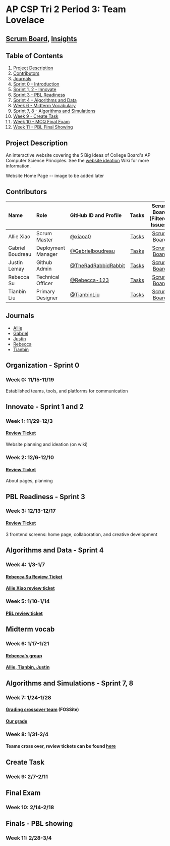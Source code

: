# AP CSP Tri 2 Period 3: Team Lovelace
## [Scrum Board](https://github.com/TheRadRabbidRabbit/Team-Lovelace/projects/1), [Insights](https://github.com/TheRadRabbidRabbit/Team-Lovelace/graphs/contributors)

## Table of Contents
1. [Project Description](https://github.com/TheRadRabbidRabbit/Team-Lovelace#project-description)
2. [Contributors](https://github.com/TheRadRabbidRabbit/Team-Lovelace#contributors)
3. [Journals](https://github.com/TheRadRabbidRabbit/Team-Lovelace#journals)
4. [Sprint 0 - Introduction](https://github.com/TheRadRabbidRabbit/Team-Lovelace#organization---sprint-0)
5. [Sprint 1, 2 - Innovate](https://github.com/TheRadRabbidRabbit/Team-Lovelace#innovate---sprint-1-and-2)
6. [Sprint 3 - PBL Readiness](https://github.com/TheRadRabbidRabbit/Team-Lovelace#pbl-readiness---sprint-3)
7. [Sprint 4 - Algorithms and Data](https://github.com/TheRadRabbidRabbit/Team-Lovelace#algorithms-and-data---sprint-4)
8. [Week 6 - Midterm Vocabulary](https://github.com/TheRadRabbidRabbit/Team-Lovelace#midterm-vocab)
9. [Sprint 7, 8 - Algorithms and Simulations](https://github.com/TheRadRabbidRabbit/Team-Lovelace#algorithms-and-simulations---sprint-7-8)
10. [Week 9 - Create Task](https://github.com/TheRadRabbidRabbit/Team-Lovelace#create-task)
11. [Week 10 - MCQ Final Exam](https://github.com/TheRadRabbidRabbit/Team-Lovelace#final-exam)
12. [Week 11 - PBL Final Showing](https://github.com/TheRadRabbidRabbit/Team-Lovelace#finals---pbl-showing)

## Project Description

An interactive website covering the 5 Big Ideas of College Board's AP Computer Science Principles.
See the [website ideation](https://github.com/TheRadRabbidRabbit/Team-Lovelace/wiki/Website-Ideation#purpose) Wiki for more information.

Website Home Page -- image to be added later

## Contributors
| Name        | Role       | GitHub ID and Profile                  | Tasks                                              | Scrum Board (Filtered Issues)                          | Commits |
|:------------|:-----------|:---------------------------------------|:--------------------------------------------------:|:------------------------------------:|:-------:|
| Allie Xiao  | Scrum Master |[@xiaoa0](https://github.com/xiaoa0)    | [Tasks](https://github.com/TheRadRabbidRabbit/Team-Lovelace/issues/assigned/xiaoa0) |[Scrum Board](https://github.com/TheRadRabbidRabbit/Team-Lovelace/projects/1?card_filter_query=assignee%3Axiaoa0)| [Commits](https://github.com/TheRadRabbidRabbit/Team-Lovelace/commits?author=xiaoa0)|
| Gabriel Boudreau  | Deployment Manager |[@Gabrielboudreau](https://github.com/Gabrielboudreau)| [Tasks](https://github.com/TheRadRabbidRabbit/Team-Lovelace/issues/assigned/Gabrielboudreau) |[Scrum Board](https://github.com/TheRadRabbidRabbit/Team-Lovelace/projects/1?card_filter_query=assignee:Gabrielboudreau)| [Commits](https://github.com/TheRadRabbidRabbit/Team-Lovelace/commits?author=Gabrielboudreau)|
| Justin Lemay  | Github Admin |[@TheRadRabbidRabbit](https://github.com/TheRadRabbidRabbit)| [Tasks](https://github.com/TheRadRabbidRabbit/Team-Lovelace/issues/assigned/TheRadRabbidRabbit) |[Scrum Board](https://github.com/TheRadRabbidRabbit/Team-Lovelace/projects/1?card_filter_query=assignee:TheRadRabbidRabbit0)| [Commits](https://github.com/TheRadRabbidRabbit/Team-Lovelace/commits?author=TheRadRabbidRabbit)|
| Rebecca Su  | Technical Officer |[@Rebecca-123](https://github.com/Rebecca-123)| [Tasks](https://github.com/TheRadRabbidRabbit/Team-Lovelace/issues/assigned/Rebecca-123) |[Scrum Board](https://github.com/TheRadRabbidRabbit/Team-Lovelace/projects/1?card_filter_query=assignee:Rebecca-123)| [Commits](https://github.com/TheRadRabbidRabbit/Team-Lovelace/commits?author=Rebecca-123)|
| Tianbin Liu | Primary Designer |[@TianbinLiu](https://github.com/TianbinLiu)| [Tasks](https://github.com/TheRadRabbidRabbit/Team-Lovelace/issues/assigned/TianbinLiu) |[Scrum Board](https://github.com/TheRadRabbidRabbit/Team-Lovelace/projects/1?card_filter_query=assignee:TianbinLiu)| [Commits](https://github.com/TheRadRabbidRabbit/Team-Lovelace/commits?author=TianbinLiu)|

## Journals
- [Allie](https://docs.google.com/document/d/1nq3-OJlw7ZGxw-4uEVVfOaJVHPAkBP655eeFVQC-eKY/edit?usp=sharing)
- [Gabriel](https://docs.google.com/document/d/14g0EL3t9ETuV1lztLyBrkC-HJE5YgoFDMPx3iTwfzuA/edit?usp=sharing)
- [Justin](https://docs.google.com/document/d/1AHQbhVttdKFzQNvInH9uTS2ny8JK_y53F66dNiTZVQQ/edit?usp=sharing)
- [Rebecca](https://github.com/Rebecca-123/csp_journal)
- [Tianbin](https://docs.google.com/document/d/1JVrCCc76Q3gFnsQgK4DfJZuFwhvPvr10pgzCrD9bI1A/edit?usp=sharing)

## Organization - Sprint 0 
### Week 0: 11/15-11/19
Established teams, tools, and platforms for communication

## Innovate - Sprint 1 and 2
### Week 1: 11/29-12/3
#### [Review Ticket](https://github.com/TheRadRabbidRabbit/Team-Lovelace/issues/11)
Website planning and ideation (on wiki)
### Week 2: 12/6-12/10
#### [Review Ticket](https://github.com/TheRadRabbidRabbit/Team-Lovelace/issues/24)
About pages, planning 

## PBL Readiness - Sprint 3
### Week 3: 12/13-12/17
#### [Review Ticket](https://github.com/TheRadRabbidRabbit/Team-Lovelace/issues/12)
3 frontend screens: home page, collaboration, and creative development

## Algorithms and Data - Sprint 4
### Week 4: 1/3-1/7
#### [Rebecca Su Review Ticket](https://github.com/Rebecca-123/csp_journal/issues/1)
#### [Allie Xiao review ticket](https://github.com/TheRadRabbidRabbit/Team-Lovelace/issues/45)
### Week 5: 1/10-1/14
#### [PBL review ticket](https://github.com/TheRadRabbidRabbit/Team-Lovelace/issues/52)

## Midterm vocab
### Week 6: 1/17-1/21
#### [Rebecca's group](https://akhilnandhakumar.github.io/CSP-Midterm-Week-6/)
#### [Allie, Tianbin, Justin](https://github.com/TianbinLiu/-Allie-Justin-Lemay-Tianbin-Midterm-review-vocab/wiki)

## Algorithms and Simulations - Sprint 7, 8
### Week 7: 1/24-1/28
#### [Grading crossover team](https://github.com/TheRadRabbidRabbit/Team-Lovelace/issues/57) (FOSSite)
#### [Our grade](https://github.com/CalrethilOfMirkwood/FOSSite/issues/28)
### Week 8: 1/31-2/4
#### Teams cross over, review tickets can be found [here](https://github.com/TheRadRabbidRabbit/Team-Lovelace/issues?q=is%3Aissue+label%3A%22crossover+work%22+)

## Create Task
### Week 9: 2/7-2/11

## Final Exam
### Week 10: 2/14-2/18

## Finals - PBL showing
### Week 11: 2/28-3/4

